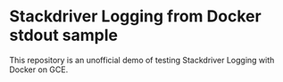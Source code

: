 # Stackdriver Logging from Docker stdout sample

This repository is an unofficial demo of testing Stackdriver Logging with Docker on GCE.
